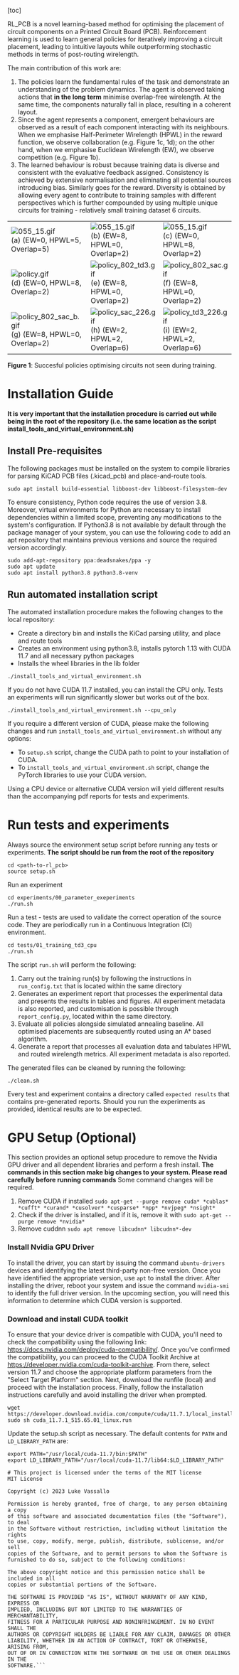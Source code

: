 [toc]

RL\_PCB is a novel learning-based method for optimising the placement of circuit components on a Printed Circuit Board (PCB). Reinforcement learning is used to learn general policies for iteratively improving a circuit placement, leading to intuitive layouts while outperforming stochastic methods in terms of post-routing wirelength.

The main contribution of this work are:
1. The policies learn the fundamental rules of the task and demonstrate an understanding of the problem dynamics. The agent is observed taking actions that **in the long term** minimise overlap-free wirelength. At the same time, the components naturally fall in place, resulting in a coherent layout. 
2. Since the agent represents a component, emergent behaviours are observed as a result of each component interacting with its neighbours. When we emphasise Half-Perimeter Wirelength (HPWL) in the reward function, we observe collaboration (e.g. Figure 1c, 1d); on the other hand, when we emphasise Euclidean Wirelength (EW), we observe competition (e.g. Figure 1b). 
3. The learned behaviour is robust because training data is diverse and consistent with the evaluative feedback assigned. Consistency is achieved by extensive normalisation and eliminating all potential sources introducing bias. Similarly goes for the reward. Diversity is obtained by allowing every agent to contribute to training samples with different perspectives which is further compounded by using multiple unique circuits for training - relatively small training dataset 6 circuits.

|     |     |     |
| --- | --- | --- |
| ![055_15.gif](.figs/055_15.gif) <br />(a) (EW=0, HPWL=5, Overlap=5) | ![055_15.gif](.figs/802_14.gif) <br />(b) (EW=8, HPWL=0, Overlap=2) | ![055_15.gif](.figs/082_14.gif) <br />(c) (EW=0, HPWL=8, Overlap=2) |
| ![policy.gif](.figs/policy.gif) <br />(d) (EW=0, HPWL=8, Overlap=2) | ![policy_802_td3.gif](.figs/policy_802_td3.gif) <br />(e) (EW=8, HPWL=0, Overlap=2)| ![policy_802_sac.gif](.figs/policy_802_sac.gif) <br />(f) (EW=8, HPWL=0, Overlap=2) |
| ![policy_802_sac_b.gif](.figs/policy_802_sac_b.gif) <br />(g) (EW=8, HPWL=0, Overlap=2) | ![policy_sac_226.gif](.figs/policy_sac_226.gif) <br />(h) (EW=2, HPWL=2, Overlap=6) | ![policy_td3_226.gif](.figs/policy_td3_226.gif)  <br />(i) (EW=2, HPWL=2, Overlap=6) |

**Figure 1**: Succesful policies optimising circuits not seen during training. 

# Installation Guide
**It is very important that the installation procedure is carried out while being in the root of the repository (i.e. the same location as the script install_tools_and_virtual_environment.sh)**

## Install Pre-requisites
The following packages must be installed on the system to compile libraries for parsing KiCAD PCB files (.kicad_pcb) and place-and-route tools.
```
sudo apt install build-essential libboost-dev libboost-filesystem-dev
```

To ensure consistency, Python code requires the use of version 3.8. Moreover, virtual environments for Python are necessary to install dependencies within a limited scope, preventing any modifications to the system's configuration. If Python3.8 is not available by default through the package manager of your system, you can use the following code to add an apt repository that maintains previous versions and source the required version accordingly.
```
sudo add-apt-repository ppa:deadsnakes/ppa -y
sudo apt update
sudo apt install python3.8 python3.8-venv
```

## Run automated installation script
The automated installation procedure makes the following changes to the local repository:
- Create a directory bin and installs the KiCad parsing utility, and place and route tools
- Creates an environment using python3.8, installs pytorch 1.13 with CUDA 11.7 and all necessary python packages
- Installs the wheel libraries in the lib folder

```
./install_tools_and_virtual_environment.sh
```

If you do not have CUDA 11.7 installed, you can install the CPU only. Tests an experiments will run significantly slower but works out of the box.
```
./install_tools_and_virtual_environment.sh --cpu_only
```

If you require a different version of CUDA, please make the following changes and run `install_tools_and_virtual_environment.sh` without any options:
- To `setup.sh` script, change the CUDA path to point to your installation of CUDA.
- To `install_tools_and_virtual_environment.sh` script, change the PyTorch libraries to use your CUDA version. 

Using a CPU device or alternative CUDA version will yield different results than the accompanying pdf reports for tests and experiments.

# Run tests and experiments
Always source the environment setup script before running any tests or experiments. **The script should be run from the root of the repository**
```
cd <path-to-rl_pcb>
source setup.sh 
```

Run an experiment
```
cd experiments/00_parameter_exeperiments
./run.sh    
```

Run a test - tests are used to validate the correct operation of the source code. They are periodically run in a Continuous Integration (CI) environment.
```
cd tests/01_training_td3_cpu
./run.sh
```

The script `run.sh` will perform the following: 
1. Carry out the training run(s) by following the instructions in `run_config.txt` that is located within the same directory
2. Generates an experiment report that processes the experimental data and presents the results in tables and figures. All experiment metadata is also reported, and customisation is possible through `report_config.py`, located within the same directory.
3. Evaluate all policies alongside simulated annealing baseline. All optimised placements are subsequently routed using an A\* based algorithm. 
4. Generate a report that processes all evaluation data and tabulates HPWL and routed wirelength metrics. All experiment metadata is also reported.

The generated files can be cleaned by running the following:
```
./clean.sh
```

Every test and experiment contains a directory called `expected results` that contains pre-generated reports. Should you run the experiments as provided, identical results are to be expected.

# GPU Setup (Optional)
This section provides an optional setup procedure to remove the Nvidia GPU driver and all dependent libraries and perform a fresh install. **The commands in this section make big changes to your system. Please read carefully before running commands** Some command changes will be required.

1. Remove CUDA if installed `sudo apt-get --purge remove cuda* *cublas* *cufft* *curand* *cusolver* *cusparse* *npp* *nvjpeg* *nsight*`
2. Check if the driver is installed, and if it is, remove it with `sudo apt-get --purge remove *nvidia*`
3. Remove cuddnn `sudo apt remove libcudnn* libcudnn*-dev`

### Install Nvidia GPU Driver
To install the driver, you can start by issuing the command `ubuntu-drivers` devices and identifying the latest third-party non-free version. Once you have identified the appropriate version, use `apt` to install the driver. After installing the driver, reboot your system and issue the command `nvidia-smi` to identify the full driver version. In the upcoming section, you will need this information to determine which CUDA version is supported.

### Download and install CUDA toolkit
To ensure that your device driver is compatible with CUDA, you'll need to check the compatibility using the following link: https://docs.nvidia.com/deploy/cuda-compatibility/. Once you've confirmed the compatibility, you can proceed to the CUDA Toolkit Archive at https://developer.nvidia.com/cuda-toolkit-archive. From there, select version 11.7 and choose the appropriate platform parameters from the "Select Target Platform" section. Next, download the runfile (local) and proceed with the installation process. Finally, follow the installation instructions carefully and avoid installing the driver when prompted.

```
wget https://developer.download.nvidia.com/compute/cuda/11.7.1/local_installers/cuda_11.7.1_515.65.01_linux.run
sudo sh cuda_11.7.1_515.65.01_linux.run
```

Update the setup.sh script as necessary. The default contents for `PATH` and `LD_LIBRARY_PATH` are:

```
export PATH="/usr/local/cuda-11.7/bin:$PATH"
export LD_LIBRARY_PATH="/usr/local/cuda-11.7/lib64:$LD_LIBRARY_PATH"

# This project is licensed under the terms of the MIT license
MIT License

Copyright (c) 2023 Luke Vassallo

Permission is hereby granted, free of charge, to any person obtaining a copy
of this software and associated documentation files (the "Software"), to deal
in the Software without restriction, including without limitation the rights
to use, copy, modify, merge, publish, distribute, sublicense, and/or sell
copies of the Software, and to permit persons to whom the Software is
furnished to do so, subject to the following conditions:

The above copyright notice and this permission notice shall be included in all
copies or substantial portions of the Software.

THE SOFTWARE IS PROVIDED "AS IS", WITHOUT WARRANTY OF ANY KIND, EXPRESS OR
IMPLIED, INCLUDING BUT NOT LIMITED TO THE WARRANTIES OF MERCHANTABILITY,
FITNESS FOR A PARTICULAR PURPOSE AND NONINFRINGEMENT. IN NO EVENT SHALL THE
AUTHORS OR COPYRIGHT HOLDERS BE LIABLE FOR ANY CLAIM, DAMAGES OR OTHER
LIABILITY, WHETHER IN AN ACTION OF CONTRACT, TORT OR OTHERWISE, ARISING FROM,
OUT OF OR IN CONNECTION WITH THE SOFTWARE OR THE USE OR OTHER DEALINGS IN THE
SOFTWARE.```
